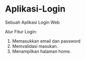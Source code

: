 # Aplikasi-Login
Sebuah Aplikasi Login Web

Alur Fitur Login:
1. Memasukkan email dan password
2. Memvalidasi masukan.
3. Menampilkan halaman home.
